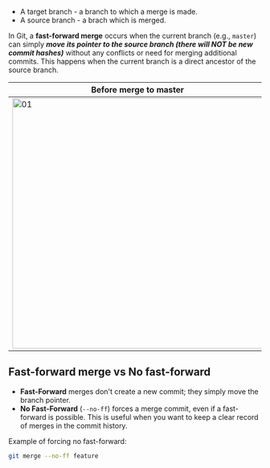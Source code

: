 - A target branch - a branch to which a merge is made.
- A source branch - a brach which is merged.

In Git, a **fast-forward merge** occurs when the current branch (e.g., `master`) can simply ***move its pointer to the source branch (there will NOT be new commit hashes)*** without any conflicts or need for merging additional commits. This happens when the current branch is a direct ancestor of the source branch.

| Before merge to master | After merge to master |
| ---------------------------------------------------------------------------------------------------------------- | ---------------------------------------------------------------------------------------------------------------- |
| <img width="498" alt="01" src="https://github.com/user-attachments/assets/f32c9d73-3b58-4cea-a342-30bec41e1084"> | <img width="498" alt="02" src="https://github.com/user-attachments/assets/419213ef-2900-4208-aca1-4adfddf7e6b4"> |

## Fast-forward merge vs No fast-forward
- **Fast-Forward** merges don't create a new commit; they simply move the branch pointer.
- **No Fast-Forward** (`--no-ff`) forces a merge commit, even if a fast-forward is possible. This is useful when you want to keep a clear record of merges in the commit history.

Example of forcing no fast-forward:
```bash
git merge --no-ff feature
```
